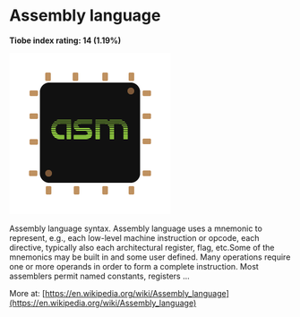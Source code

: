 # Assembly language
**Tiobe index rating: 14 (1.19%)**



![](https://raw.githubusercontent.com/github/explore/e495457f5ff28c343f9e422f8e3cf80fd3e80890/topics/assembly/assembly.png)

Assembly language syntax. Assembly language uses a mnemonic to represent, e.g., each low-level machine instruction or opcode, each directive, typically also each architectural register, flag, etc.Some of the mnemonics may be built in and some user defined. Many operations require one or more operands in order to form a complete instruction. Most assemblers permit named constants, registers ...

More at: 
[https://en.wikipedia.org/wiki/Assembly_language](https://en.wikipedia.org/wiki/Assembly_language)
